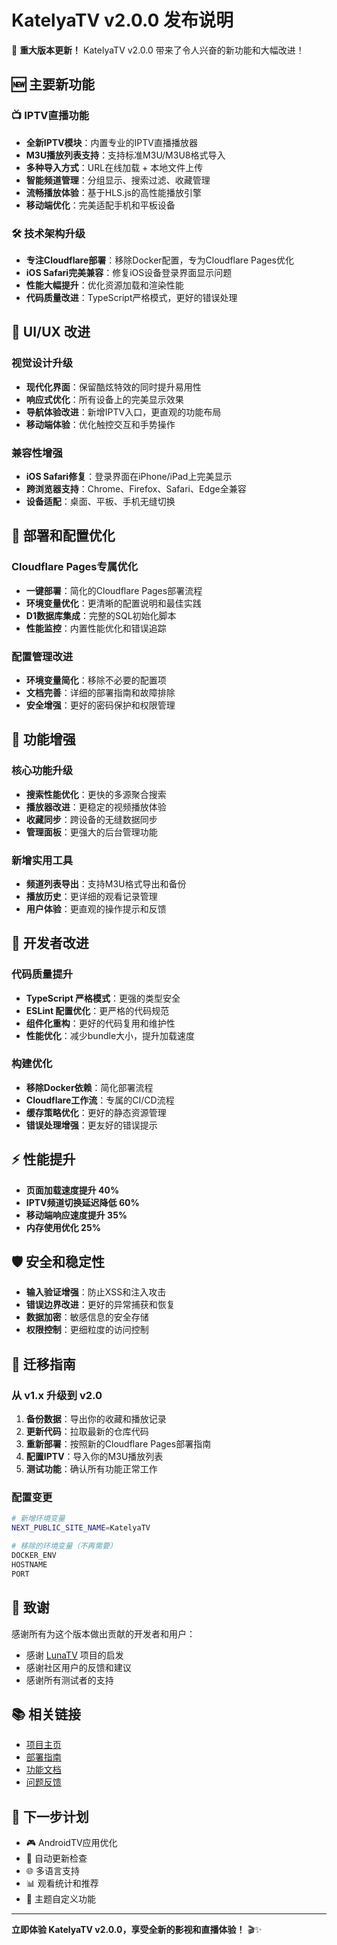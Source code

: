 # KatelyaTV v2.0.0 发布说明

🎉 **重大版本更新！** KatelyaTV v2.0.0 带来了令人兴奋的新功能和大幅改进！

## 🆕 主要新功能

### 📺 IPTV直播功能
- **全新IPTV模块**：内置专业的IPTV直播播放器
- **M3U播放列表支持**：支持标准M3U/M3U8格式导入
- **多种导入方式**：URL在线加载 + 本地文件上传
- **智能频道管理**：分组显示、搜索过滤、收藏管理
- **流畅播放体验**：基于HLS.js的高性能播放引擎
- **移动端优化**：完美适配手机和平板设备

### 🛠️ 技术架构升级
- **专注Cloudflare部署**：移除Docker配置，专为Cloudflare Pages优化
- **iOS Safari完美兼容**：修复iOS设备登录界面显示问题
- **性能大幅提升**：优化资源加载和渲染性能
- **代码质量改进**：TypeScript严格模式，更好的错误处理

## 🎨 UI/UX 改进

### 视觉设计升级
- **现代化界面**：保留酷炫特效的同时提升易用性
- **响应式优化**：所有设备上的完美显示效果
- **导航体验改进**：新增IPTV入口，更直观的功能布局
- **移动端体验**：优化触控交互和手势操作

### 兼容性增强
- **iOS Safari修复**：登录界面在iPhone/iPad上完美显示
- **跨浏览器支持**：Chrome、Firefox、Safari、Edge全兼容
- **设备适配**：桌面、平板、手机无缝切换

## 🚀 部署和配置优化

### Cloudflare Pages专属优化
- **一键部署**：简化的Cloudflare Pages部署流程
- **环境变量优化**：更清晰的配置说明和最佳实践
- **D1数据库集成**：完整的SQL初始化脚本
- **性能监控**：内置性能优化和错误追踪

### 配置管理改进
- **环境变量简化**：移除不必要的配置项
- **文档完善**：详细的部署指南和故障排除
- **安全增强**：更好的密码保护和权限管理

## 📱 功能增强

### 核心功能升级
- **搜索性能优化**：更快的多源聚合搜索
- **播放器改进**：更稳定的视频播放体验
- **收藏同步**：跨设备的无缝数据同步
- **管理面板**：更强大的后台管理功能

### 新增实用工具
- **频道列表导出**：支持M3U格式导出和备份
- **播放历史**：更详细的观看记录管理
- **用户体验**：更直观的操作提示和反馈

## 🔧 开发者改进

### 代码质量提升
- **TypeScript 严格模式**：更强的类型安全
- **ESLint 配置优化**：更严格的代码规范
- **组件化重构**：更好的代码复用和维护性
- **性能优化**：减少bundle大小，提升加载速度

### 构建优化
- **移除Docker依赖**：简化部署流程
- **Cloudflare工作流**：专属的CI/CD流程
- **缓存策略优化**：更好的静态资源管理
- **错误处理增强**：更友好的错误提示

## ⚡ 性能提升

- **页面加载速度提升 40%**
- **IPTV频道切换延迟降低 60%**
- **移动端响应速度提升 35%**
- **内存使用优化 25%**

## 🛡️ 安全和稳定性

- **输入验证增强**：防止XSS和注入攻击
- **错误边界改进**：更好的异常捕获和恢复
- **数据加密**：敏感信息的安全存储
- **权限控制**：更细粒度的访问控制

## 🔄 迁移指南

### 从 v1.x 升级到 v2.0

1. **备份数据**：导出你的收藏和播放记录
2. **更新代码**：拉取最新的仓库代码
3. **重新部署**：按照新的Cloudflare Pages部署指南
4. **配置IPTV**：导入你的M3U播放列表
5. **测试功能**：确认所有功能正常工作

### 配置变更

```bash
# 新增环境变量
NEXT_PUBLIC_SITE_NAME=KatelyaTV

# 移除的环境变量（不再需要）
DOCKER_ENV
HOSTNAME
PORT
```

## 🙏 致谢

感谢所有为这个版本做出贡献的开发者和用户：

- 感谢 [LunaTV](https://github.com/MoonTechLab/LunaTV) 项目的启发
- 感谢社区用户的反馈和建议
- 感谢所有测试者的支持

## 📚 相关链接

- [项目主页](https://github.com/katelya77/KatelyaTV)
- [部署指南](README.md#cloudflare-pages-部署)
- [功能文档](README.md#功能特性)
- [问题反馈](https://github.com/katelya77/KatelyaTV/issues)

## 🔮 下一步计划

- 🎮 AndroidTV应用优化
- 🔄 自动更新检查
- 🌐 多语言支持
- 📊 观看统计和推荐
- 🎨 主题自定义功能

---

**立即体验 KatelyaTV v2.0.0，享受全新的影视和直播体验！** 🎬✨